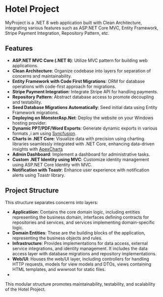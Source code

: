 # Hotel Project

MyProject is a .NET 8 web application built with Clean Architecture, integrating various features such as ASP.NET Core MVC, Entity Framework, Stripe Payment Integration, Repository Pattern, etc.

## Features

- **ASP.NET MVC Core (.NET 8)**: Utilize MVC pattern for building web applications.
- **Clean Architecture**: Organize codebase into layers for separation of concerns and maintainability.
- **Entity Framework with Code First Migrations**: ORM for database operations with code-first approach for migrations.
- **Stripe Payment Integration**: Integrate Stripe API for handling payments.
- **Repository Pattern**: Abstract database access to promote decoupling and testability.
- **Seed Database Migrations Automatically**: Seed initial data using Entity Framework migrations.
- **Deploying on MonsterAsp.Net**: Deploy the website on your Windows hosting provider.
- **Dynamic PPT/PDF/Word Exports**: Generate dynamic exports in various formats ,i am using  [Syncfusion](https://www.syncfusion.com/).
- **Charts in .NET Core**: Visualize data with precision using charting libraries seamlessly integrated with .NET Core, enhancing data-driven insights with [ApexCharts](https://apexcharts.com/) 
- **Admin Dashboard**: Implement a dashboard for administrative tasks.
- **Custom .NET Identity using MVC**: Customize identity management using ASP.NET Core Identity with MVC.
- **Notification with Toastr**: Enhance user experience with notification alerts using Toastr library.

## Project Structure

This structure separates concerns into layers:

- **Applicatiion**: Contains the core domain logic, including entities representing the business domain, interfaces defining contracts for repositories and services, and services implementing domain-specific logic.
- **Domain Entities**: These are the building blocks of the application, representing the business objects and rules.
- **Infrastructure**: Provides implementations for data access, external service integrations, and identity management. It includes the data access layer with database migrations and repository implementations.
- **Web/UI**: Houses the web/UI layer, including controllers for handling HTTP requests, models for view models and DTOs, views containing HTML templates, and wwwroot for static files.
- 
This modular structure promotes maintainability, testability, and scalability of the Hotel Project.




